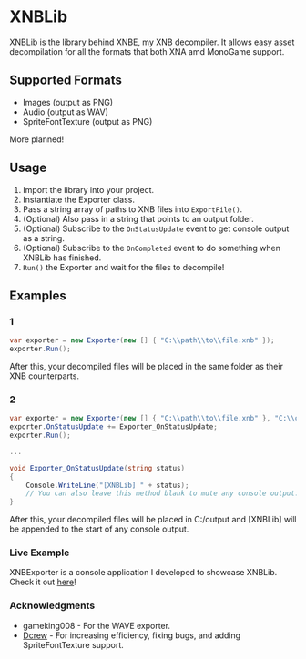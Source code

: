 <!---
Someone please help me format this better :(
--->

# XNBLib
XNBLib is the library behind XNBE, my XNB decompiler. It allows easy asset decompilation for all the formats that both XNA amd MonoGame support.

## Supported Formats
- Images (output as PNG)
- Audio (output as WAV)
- SpriteFontTexture (output as PNG)

More planned!

## Usage
1. Import the library into your project.
2. Instantiate the Exporter class.
3. Pass a string array of paths to XNB files into `ExportFile()`.
4. (Optional) Also pass in a string that points to an output folder.
4. (Optional) Subscribe to the `OnStatusUpdate` event to get console output as a string.
5. (Optional) Subscribe to the `OnCompleted` event to do something when XNBLib has finished.
6. `Run()` the Exporter and wait for the files to decompile!

## Examples
### 1
```csharp
var exporter = new Exporter(new [] { "C:\\path\\to\\file.xnb" });
exporter.Run();
```
After this, your decompiled files will be placed in the same folder as their XNB counterparts.

### 2
```csharp
var exporter = new Exporter(new [] { "C:\\path\\to\\file.xnb" }, "C:\\output");
exporter.OnStatusUpdate += Exporter_OnStatusUpdate;
exporter.Run();

...

void Exporter_OnStatusUpdate(string status)
{
    Console.WriteLine("[XNBLib] " + status);
	// You can also leave this method blank to mute any console output.
}
```
After this, your decompiled files will be placed in C:/output and [XNBLib] will be appended to the start of any console output.

### Live Example
XNBExporter is a console application I developed to showcase XNBLib. Check it out [here](https://github.com/Pyroglyph/XNBExporter)!

### Acknowledgments
- gameking008 - For the WAVE exporter.
- [Dcrew](https://github.com/DeanReynolds) - For increasing efficiency, fixing bugs, and adding SpriteFontTexture support.